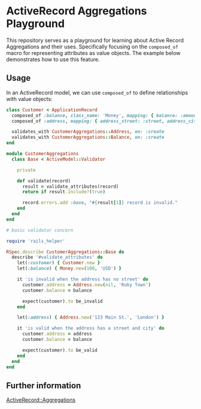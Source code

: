 # ActiveRecord Aggregations Playground

This repository serves as a playground for learning about Active Record Aggregations and their uses. Specifically focusing on the `composed_of` macro for representing attributes as value objects. The example below demonstrates how to use this feature.

## Usage

In an ActiveRecord model, we can use `composed_of` to define relationships with value objects:

```ruby
class Customer < ApplicationRecord
  composed_of :balance, class_name: 'Money', mapping: { balance: :amount }
  composed_of :address, mapping: { address_street: :street, address_city: :city }

  validates_with CustomerAggregations::Address, on: :create
  validates_with CustomerAggregations::Balance, on: :create
end
```

```ruby
module CustomerAggregations
  class Base < ActiveModel::Validator

    private

    def validate(record)
      result = validate_attributes(record)
      return if result.include?(true)

      record.errors.add :base, "#{result[1]} record is invalid."
    end
  end
end
```

```ruby
# basic validator concern

require 'rails_helper'

RSpec.describe CustomerAggregations::Base do
  describe '#validate_attributes' do
    let(:customer) { Customer.new }
    let(:balance) { Money.new(100, 'USD') }

    it 'is invalid when the address has no street' do
      customer.address = Address.new(nil, 'Ruby Town')
      customer.balance = balance

      expect(customer).to be_invalid
    end

    let(:address) { Address.new('123 Main St.', 'London') }

    it 'is valid when the address has a street and city' do
      customer.address = address
      customer.balance = balance

      expect(customer).to be_valid
    end
  end
end
```

## Further information
[ActiveRecord::Aggregations](https://api.rubyonrails.org/classes/ActiveRecord/Aggregations/ClassMethods.html)